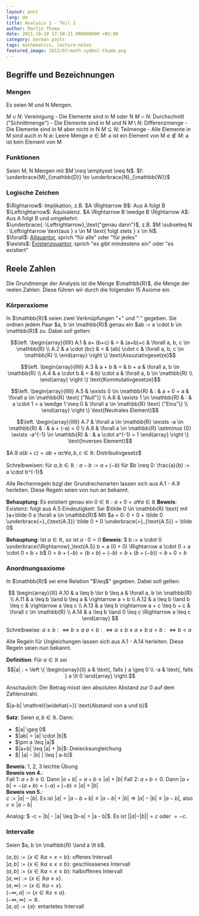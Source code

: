 ```yaml
---
layout: post
lang: de
title: Analysis I - Teil 1
author: Martin Thoma
date: 2011-10-18 17:50:21.000000000 +02:00
category: German posts
tags: mathematics, lecture-notes
featured_image: 2012/07/math-symbol-thumb.png
---
```

<h2>Begriffe und Bezeichnungen</h2>
<h3>Mengen</h3>
Es seien M und N Mengen.

$M \cup N$: Vereinigung - Die Elemente sind in M oder N
$M \cap N$: Durchschnitt ("Schnittmenge") - Die Elemente sind in M und N
$M \setminus N$: Differenzmenge - Die Elemente sind in M aber nicht in N
$M \subseteq N$: Teilmenge - Alle Elemente in M sind auch in N
$\emptyset$: Leere Menge
$a \in M$: a ist ein Element von M
$a \notin M$: a ist kein Element von M

<h3>Funktionen</h3>
Seien M, N Mengen mit $M \neq \emptyset \neq N$.
$f: \underbrace{M}_{\mathbb{D}} \to \underbrace{N}_{\mathbb{W}}$

<h3>Logische Zeichen</h3>
$\Rightarrow$: Implikation, z.B. $A \Rightarrow B$: Aus A folgt B<br/>
$\Leftrightarrow$: &Auml;quivalenz. $A \Rightarrow B \wedge B \Rightarrow A$: Aus A folgt B und umgekehrt.<br/>
$\underbrace{: \Leftrightarrow}_\text{"genau dann"}$, z.B. $M \subseteq N : \Leftrightarrow \text{aus } x \in M \text{ folgt stets } x \in N$.<br/>
$\forall$: <a href="http://de.wikipedia.org/wiki/Existenzquantor#Existenz-_und_Allquantor">Allquantor</a>, sprich "f&uuml;r alle" oder "f&uuml;r jedes"<br/>
$\exists$: <a href="http://de.wikipedia.org/wiki/Existenzquantor#Existenz-_und_Allquantor">Existenzquantor</a>, sprich "es gibt mindestens ein" oder "es existiert"

<h2>Reele Zahlen</h2>
Die Grundmenge der Analysis ist die Menge $\mathbb{R}$, die Menge der reelen Zahlen. Diese f&uuml;hren wir durch die folgenden 15 Axiome ein.

<h3>K&ouml;rperaxiome</h3>
In $\mathbb{R}$ seien zwei Verkn&uuml;pfungen "+" und "&middot;" gegeben. Sie ordnen jedem Paar $a, b \in \mathbb{R}$ genau ein $ab := a \cdot b \in \mathbb{R}$ zu. Dabei soll gelten:

$$\left. \begin{array}{lllll}
A.1 & a+    (b+c)  & = & (a+b)+c      & \forall a, b, c \in \mathbb{R} \\
A.2 & a \cdot (bc) & = & (ab) \cdot c & \forall a, b, c \in \mathbb{R} \\
\end{array} \right \} \text{Assoziativgesetze}$$

$$\left. \begin{array}{lllll}
A.3 & a  +    b & = & b  +     a & \forall a, b \in \mathbb{R} \\
A.4 & a \cdot b & = & b) \cdot a & \forall a, b \in \mathbb{R} \\
\end{array} \right \} \text{Kommutativgesetze}$$


$$\left. \begin{array}{lllll}
A.5 & \exists 0 \in \mathbb{R} & : & a +     0 = a                  & \forall a \in \mathbb{R} \text{ ("Null")} \\
A.6 & \exists 1 \in \mathbb{R} & : & a \cdot 1 = a  \wedge 1 \neq 0 & \forall a \in \mathbb{R} \text{ ("Eins")} \\
\end{array} \right \} \text{Neutrales Element}$$

$$\left. \begin{array}{lllll}
A.7 & \forall a \in \mathbb{R} \exists -a \in \mathbb{R} & : & a + (-a) = 0 \\
A.8 & \forall a \in \mathbb{R} \setminus {0} \exists -a^{-1} \in \mathbb{R} & : & a \cdot a^{-1} = 1
\end{array} \right \} \text{Inverses Element}$$

$$\text{A.9 } a(b+c) = ab+ac \forall a, b, c \in \mathbb{R}$: Distributivgesetz$

Schreibweisen: f&uuml;r $a, b \in \mathbb{R}: a -b := a + (-b)$
f&uuml;r $b \neq 0: \frac{a}{b} := a \cdot b^{-1}$

Alle Rechenregeln bzgl der Grundrechenarten lassen sich aus A.1 - A.9 herleiten. Diese Regeln seien von nun an bekannt.

<strong>Behauptung</strong>: Es existiert genau ein $0 \in \mathbb{R}: a+0 = a \forall a \in \mathbb{R}$
<strong>Beweis</strong>:
Existenz: folgt aus A.5
Eindeutigkeit: Sei $\tilde 0 \in \mathbb{R} \text{ mit }a+\tilde 0 a \forall a \in \mathbb{R}$
Mit $a = 0: 0 = 0 + \tilde 0 \underbrace{=}_{\text{A.3}} \tilde 0 + 0 \underbrace{=}_{\text{A.5}} = \tilde 0$

<strong>Behauptung</strong>: Ist $a \in \mathbb{R}\text{, so ist }a \cdot 0 = 0$
<strong>Beweis</strong>: $ b := a \cdot 0 \underbrace{\Rightarrow}_\text{A.5} b = a (0 + 0) \Rightarrow a \cdot 0 + a \cdot 0 = b + b$
$0 = b + (-b) = (b+b) + (-b) = b + (b + (-b)) = b + 0 = b$

<h3>Anordnungsaxiome</h3>
In $\mathbb{R}$ sei eine Relation "$\leq$" gegeben. Dabei soll gelten:

$$
\begin{array}{lll}
A.10 & a \leq b \lor  b \leq a & \forall a, b \in \mathbb{R} \\
A.11 & a \leq b \land b \leq a & \rightarrow a = b \\
A.12 & a \leq b \land b \leq c & \rightarrow a \leq c \\
A.13 & a \leq b \rightarrow a + c \leq b + c & \forall c \in \mathbb{R} \\
A.14 & a \leq b \land 0 \leq c \Rightarrow a \leq c
\end{array}
$$

Schreibweise:
$a \geq b: \Leftrightarrow b \geq a$
$a \lt b: \Leftrightarrow a \leq b \land a \neq b$
$a \gt b: \Leftrightarrow b \lt a$

Alle Regeln f&uuml;r Ungleichungen lassen sich aus A.1 - A.14 herleiten. Diese Regeln seien nun bekannt.

<strong>Definition</strong>: F&uuml;r $a \in \mathbb{R}$ sei
$$|a| : =
\left \{ \begin{array}{ll}
a  & \text{, falls } a \geq 0 \\
-a & \text{, falls } a \lt 0
\end{array}
\right.$$

Anschaulich: Der Betrag misst den absoluten Abstand zur 0 auf dem Zahlenstrahl.

$|a-b| \mathrel{\widehat{=}} \text{Abstand von a und b}$

<strong>Satz</strong>: Seien $a, b \in \mathbb{R}$. Dann:
<ul>
  <li>$|a| \geq 0$</li>
  <li>$|ab| = |a| \cdot |b|$</li>
  <li>$\pm a \leq |a|$</li>
  <li>$|a+b| \leq |a| + |b|$: Dreiecksungleichung</li>
  <li>$| |a| - |b| | \leq | a-b|$</li>
</ul>

<strong>Beweis</strong>: 1, 2, 3 leichte &Uuml;bung<br/>
<strong>Beweis von 4.</strong>:<br/>
Fall 1: $a+b \geq 0$. Dann $|a+b| = a + b \leq |a| + |b|$
Fall 2: $a+b \lt 0$. Dann $|a+b| = -(a+b) = (-a) + (-b) \leq |a| + |b|$<br/>
<strong>Beweis von 5.</strong>:<br/>
$c := |a| - |b|$. Es ist $|a| = |a - b + b| \leq |a - b | + |b| \Rightarrow |a| - |b| \leq |a - b|$, also $c \leq |a - b|$

Analog: $ -c = |b| - |a| \leq |b-a| = |a - b|$.
Es ist $| |a| - |b| | = c \text{ oder } = -c$.

<h3>Intervalle</h3>
Seien $a, b \in \mathbb{R} \land a \lt b$.

$(a,b)      := \{x \in \mathbb{R} a \lt  x \lt  b\}$: offenes Intervall<br/>
$[a,b]      := \{x \in \mathbb{R} a \leq x \leq b\}$: geschlossenes Intervall<br/>
$(a,b]      := \{x \in \mathbb{R} a \lt x \leq b\}$: halboffenes Intervall<br/>
$[a,\infty) := \{x \in \mathbb{R} a \leq x \}$.<br/>
$(a,\infty) := \{x \in \mathbb{R} a \lt x \}$.<br/>
$(-\infty,a]:= \{x \in \mathbb{R} x \leq a \}$.<br/>
$(-\infty,\infty):= \mathbb{R}$.<br/>
$[a,a]:= \{a\}$: entartetes Intervall
